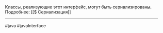 Классы, реализующие этот интерфейс, могут быть сериализированы. Подробнее: [[$ Сериализация]]


---
#java #javaInterface